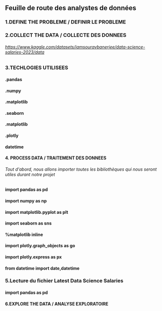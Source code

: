 
## Feuille de route des analystes de données

### 1.DEFINE THE PROBLEME / DEFINIR LE PROBLEME

  

### 2.COLLECT THE DATA / COLLECTE DES DONNEES

  ###### https://www.kaggle.com/datasets/iamsouravbanerjee/data-science-salaries-2023/data

### 3.TECHLOGIES UTILISEES

#### .pandas
#### .numpy 
#### .matplotlib
#### .seaborn 
#### .matplotlib 
#### .plotly
#### datetime

####  4. PROCESS DATA / TRAITEMENT DES DONNEES

###### Tout d'abord, nous allons importer toutes les bibliothèques qui nous seront utiles durant notre projet 

#### import pandas as pd
#### import numpy as np
#### import matplotlib.pyplot as plt
#### import seaborn as sns
#### %matplotlib inline
#### import plotly.graph_objects as go
#### import plotly.express as px
#### from datetime import date,datetime

### 5.Lecture du fichier Latest Data Science Salaries
 #### import pandas as pd 

#### 6.EXPLORE THE DATA / ANALYSE EXPLORATOIRE

